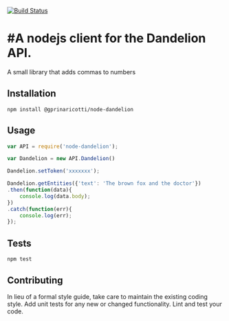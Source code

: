 [![Build Status](https://travis-ci.org/giulioprinaricotti/node-dandelion.svg?branch=master)](https://travis-ci.org/giulioprinaricotti/node-dandelion)

#A nodejs client for the Dandelion API.
=========

A small library that adds commas to numbers

## Installation

  `npm install @gprinaricotti/node-dandelion`

## Usage

```javascript
var API = require('node-dandelion');

var Dandelion = new API.Dandelion()

Dandelion.setToken('xxxxxxx');

Dandelion.getEntities({'text': 'The brown fox and the doctor'})
.then(function(data){
	console.log(data.body);
})
.catch(function(err){
	console.log(err);
});
```

## Tests

  `npm test`

## Contributing

In lieu of a formal style guide, take care to maintain the existing coding style. Add unit tests for any new or changed functionality. Lint and test your code.